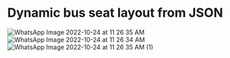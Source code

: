 # Dynamic bus seat layout from JSON

![WhatsApp Image 2022-10-24 at 11 26 35 AM](https://user-images.githubusercontent.com/70930476/197454743-f88816af-4a37-434e-8d82-6787a95ddcbb.jpeg)
![WhatsApp Image 2022-10-24 at 11 26 34 AM](https://user-images.githubusercontent.com/70930476/197454757-20d6fe0a-0012-46c0-b6bc-897c36baa094.jpeg)
![WhatsApp Image 2022-10-24 at 11 26 35 AM (1)](https://user-images.githubusercontent.com/70930476/197454765-4515ad79-1171-4ea5-a9d3-4054770d47e1.jpeg)
